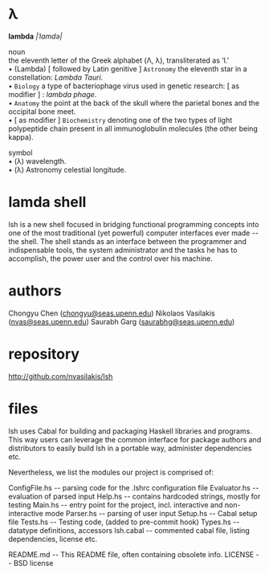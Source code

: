 # λ

 **lambda** *|ˈlamdə|*

noun  
the eleventh letter of the Greek alphabet (Λ, λ), transliterated as ‘l.’  
• (Lambda) [ followed by Latin genitive ] `Astronomy` the eleventh star in a constellation: *Lambda Tauri*.  
• `Biology` a type of bacteriophage virus used in genetic research: [ as modifier ] : *lambda phage*.  
• `Anatomy` the point at the back of the skull where the parietal bones and the occipital bone meet.  
• [ as modifier ] `Biochemistry` denoting one of the two types of light polypeptide chain present in all immunoglobulin molecules (the other being kappa).  

symbol  
• (λ) wavelength.  
• (λ) Astronomy celestial longitude.  

# lamda shell

lsh is a new shell focused in bridging functional programming concepts into one of the most traditional (yet powerful) computer interfaces ever made -- the shell. The shell stands as an interface between the programmer and indispensable tools, the system administrator and the tasks he has to accomplish, the power user and the control over his machine.

# authors

Chongyu Chen        (chongyu@seas.upenn.edu)
Nikolaos Vasilakis  (nvas@seas.upenn.edu)
Saurabh Garg        (saurabhg@seas.upenn.edu)

# repository

http://github.com/nvasilakis/lsh

# files

lsh uses Cabal for building and packaging Haskell libraries and programs. This way users can leverage the common interface for package authors and distributors to easily build lsh in a portable way, administer dependencies etc.

Nevertheless, we list the modules our project is comprised of:

 ConfigFile.hs    -- parsing code for the .lshrc configuration file
 Evaluator.hs     -- evaluation of parsed input
 Help.hs          -- contains hardcoded strings, mostly for testing
 Main.hs          -- entry point for the project, incl. interactive and non-interactive mode
 Parser.hs        -- parsing of user input
 Setup.hs         -- Cabal setup file
 Tests.hs         -- Testing code, (added to pre-commit hook)
 Types.hs         -- datatype definitions, accessors 
 lsh.cabal        -- commented cabal file, listing dependencies, license etc.

 README.md        -- This README file, often containing obsolete info.
 LICENSE          -- BSD license
